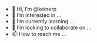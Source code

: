 - 👋 Hi, I’m @keinerp
- 👀 I’m interested in ...
- 🌱 I’m currently learning ...
- 💞️ I’m looking to collaborate on ...
- 📫 How to reach me ...

<!---
keinerp/keinerp is a ✨ special ✨ repository because its `README.md` (this file) appears on your GitHub profile.
You can click the Preview link to take a look at your changes.
--->
